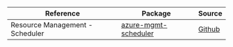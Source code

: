 | Reference | Package | Source |
|---|---|---|
|Resource Management - Scheduler|[azure-mgmt-scheduler](https://pypi.org/project/azure-mgmt-scheduler)|[Github](https://github.com/Azure/azure-sdk-for-python)|
